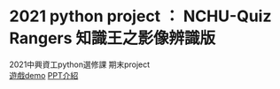 # 2021 python project ： NCHU-Quiz Rangers 知識王之影像辨識版
 2021中興資工python選修課 期末project</br>
 [遊戲demo](https://youtu.be/ct-xgNE1Bas )
 [PPT介紹](https://docs.google.com/presentation/d/14ZN9Fsp8PdKDIMef_17mieZ0SQYneklC/edit?usp=drive_link&ouid=113186576544401940437&rtpof=true&sd=true)
